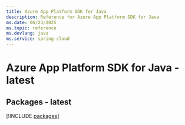 ```yaml
---
title: Azure App Platform SDK for Java
description: Reference for Azure App Platform SDK for Java
ms.date: 06/23/2025
ms.topic: reference
ms.devlang: java
ms.service: spring-cloud
---
```

# Azure App Platform SDK for Java - latest
## Packages - latest
[!INCLUDE [packages](app-platform-index.md)]